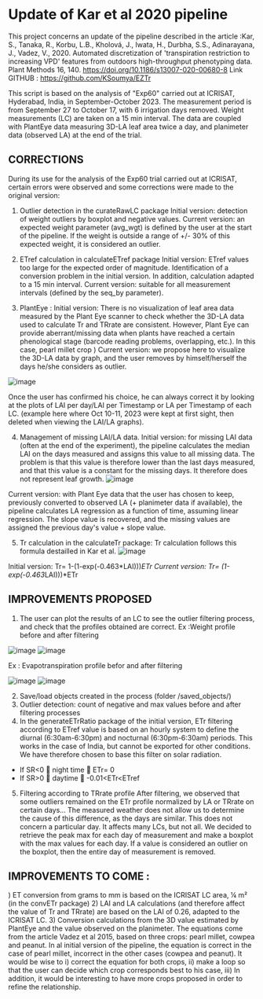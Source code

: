 # Update of Kar et al 2020 pipeline 

This project concerns an update of the pipeline described in the article :Kar, S., Tanaka, R., Korbu, L.B., Kholová, J., Iwata, H., Durbha, S.S., Adinarayana, J., Vadez, V., 2020. Automated discretization of 'transpiration restriction to increasing VPD' features from outdoors high-throughput phenotyping data. Plant Methods 16, 140. https://doi.org/10.1186/s13007-020-00680-8
Link GITHUB : https://github.com/KSoumya/EZTr

This script is based on the analysis of "Exp60" carried out at ICRISAT, Hyderabad, India, in September-October 2023. The measurement period is from September 27 to October 17, with 6 irrigation days removed. 
Weight measurements (LC) are taken on a 15 min interval. The data are coupled with PlantEye data measuring 3D-LA leaf area twice a day, and planimeter data (observed LA) at the end of the trial. 
## CORRECTIONS
During its use for the analysis of the Exp60 trial carried out at ICRISAT, certain errors were observed and some corrections were made to the original version: 

1) Outlier detection in the curateRawLC package
Initial version: detection of weight outliers by boxplot and negative values. 
Current version: an expected weight parameter (avg_wgt) is defined by the user at the start of the pipeline. If the weight is outside a range of +/- 30% of this expected weight, it is considered an outlier.


2) ETref calculation in calculateETref package
Initial version: ETref values too large for the expected order of magnitude. Identification of a conversion problem in the initial version. In addition, calculation adapted to a 15 min interval.
Current version: suitable for all measurement intervals (defined by the seq_by parameter).


3) PlantEye : 
Initial version: There is no visualization of leaf area data measured by the Plant Eye scanner to check whether the 3D-LA data used to calculate Tr and TRrate are consistent. However, Plant Eye can provide aberrant/missing data when plants have reached a certain phenological stage (barcode reading problems, overlapping, etc.). In this case, pearl millet crop )
Current version: we propose here to visualize the 3D-LA data by graph, and the user removes by himself/herself the days he/she considers as outlier.

![image](https://github.com/lcmgregoire/UPDATE_KAR_PIPELINE_LEASYSCAN_EZTr/assets/96241863/c98b24f8-6ec1-4c7b-a694-d0b9054deac3)

Once the user has confirmed his choice, he can always correct it by looking at the plots of LAI per day/LAI per Timestamp or LA per Timestamp of each LC. (example here where Oct 10-11, 2023 were kept at first sight, then deleted when viewing the LAI/LA graphs).



4) Management of missing LAI/LA data. 
Initial version: for missing LAI data (often at the end of the experiment), the pipeline calculates the median LAI on the days measured and assigns this value to all missing data. The problem is that this value is therefore lower than the last days measured, and that this value is a constant for the missing days. It therefore does not represent leaf growth. 
![image](https://github.com/lcmgregoire/UPDATE_KAR_PIPELINE_LEASYSCAN_EZTr/assets/96241863/aad9c10c-d4f3-4714-9d10-55f18d8e8632)


Current version: with Plant Eye data that the user has chosen to keep, previously converted to observed LA (+ planimeter data if available), the pipeline calculates LA regression as a function of time, assuming linear regression. The slope value is recovered, and the missing values are assigned the previous day's value + slope value. 

5) Tr calculation in the calculateTr package:
Tr calculation follows this formula destailled in Kar et al.
![image](https://github.com/lcmgregoire/UPDATE_KAR_PIPELINE_LEASYSCAN_EZTr/assets/96241863/7e35be2f-27d7-4dbb-9263-985442b32e15)

Initial version: Tr= 1-(1-exp(-0.463*LAI)))*ETr
Current version: Tr= (1-exp(-0.463*LAI)))*ETr

## IMPROVEMENTS PROPOSED
1) The user can plot the results of an LC to see the outlier filtering process, and check that the profiles obtained are correct.
  Ex :Weight profile before and after filtering

![image](https://github.com/lcmgregoire/UPDATE_KAR_PIPELINE_LEASYSCAN_EZTr/assets/96241863/0c5c45d2-9acc-45f1-8f27-a8fef92c1a9c)
![image](https://github.com/lcmgregoire/UPDATE_KAR_PIPELINE_LEASYSCAN_EZTr/assets/96241863/37fe5ffe-144d-4cdf-ad9e-8ab4683d6527)

Ex : Evapotranspiration profile befor and after filtering 

![image](https://github.com/lcmgregoire/UPDATE_KAR_PIPELINE_LEASYSCAN_EZTr/assets/96241863/b6a3443a-60ba-4ae9-b901-f99584fa6b93)
![image](https://github.com/lcmgregoire/UPDATE_KAR_PIPELINE_LEASYSCAN_EZTr/assets/96241863/fdc64e8d-420c-4863-a2cc-965927eff225)

2) Save/load objects created in the process (folder /saved_objects/)
3) Outlier detection: count of negative and max values before and after filtering processes
4) In the generateETrRatio package of the initial version, ETr filtering according to ETref value is based on an hourly system to define the diurnal (6:30am-6:30pm) and nocturnal (6:30pm-6:30am) periods. This works in the case of India, but cannot be exported for other conditions. We have therefore chosen to base this filter on solar radiation.
- If SR<0  night time  ETr= 0
- If SR>0  daytime  -0.01<ETr<ETref 
5) Filtering according to TRrate profile 
After filtering, we observed that some outliers remained on the ETr profile normalized by LA or TRrate on certain days... The measured weather does not allow us to determine the cause of this difference, as the days are similar. This does not concern a particular day. It affects many LCs, but not all. We decided to retrieve the peak max for each day of measurement and make a boxplot with the max values for each day. If a value is considered an outlier on the boxplot, then the entire day of measurement is removed. 

## IMPROVEMENTS TO COME : 

) ET conversion from grams to mm is based on the ICRISAT LC area, ¼ m² (in the convETr package)
2) LAI and LA calculations (and therefore affect the value of Tr and TRrate) are based on the LAI of 0.26, adapted to the ICRISAT LC.
3) Conversion calculations from the 3D value estimated by PlantEye and the value observed on the planimeter. The equations come from the article Vadez et al 2015, based on three crops: pearl millet, cowpea and peanut. In al initial version of the pipeline, the equation is correct in the case of pearl millet, incorrect in the other cases (cowpea and peanut). It would be wise to i) correct the equation for both crops, ii) make a loop so that the user can decide which crop corresponds best to his case, iii) In addition, it would be interesting to have more crops proposed in order to refine the relationship. 

